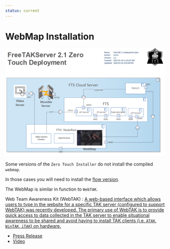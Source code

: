 ```yaml
---
status: current
---
```


# WebMap Installation

![image](../images/zero-touch-deply-default.png)

Some versions of the `Zero Touch Installer` do not install the compiled `webmap`.

In those cases you will need to install the [flow version](../../FreeTAKHub/WebMap/Installation.md).

The WebMap is similar in function to `WebTAK`.


Web Team Awareness Kit (WebTAK)
: [A web-based interface which allows users to type in the website for a specific TAK server
(configured to support WebTAK) was recently developed.
The primary use of WebTAK is to provide quick access to data collected
in the TAK server to enable situational awareness to be shared and avoid having to install TAK clients
(i.e. `ATAK`, `WinTAK`, `iTAK`) on hardware.](https://www.dhs.gov/sites/default/files/publications/tactical_awareness_kit_508.pdf)

* [Press Release](https://www.draper.com/news-releases/us-inaugurations-military-units-used-draper-developed-webtak-communications)
* [Video](https://vimeo.com/433760943)



